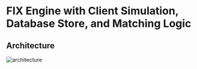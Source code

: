 # FIX Engine with Client Simulation, Database Store, and Matching Logic
## Architecture
![architecture](https://i.imgur.com/jDDz8Oi.png)
